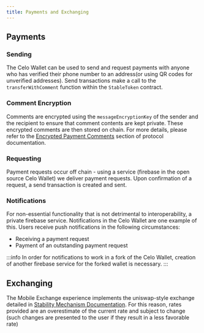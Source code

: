 ```yaml
---
title: Payments and Exchanging
---
```

## **Payments**

### **Sending**

The Celo Wallet can be used to send and request payments with anyone who has verified their phone number to an address\(or using QR codes for unverified addresses\). Send transactions make a call to the `transferWithComment` function within the `StableToken` contract.

### Comment Encryption

Comments are encrypted using the `messageEncryptionKey` of the sender and the recipient to ensure that comment contents are kept private. These encrypted comments are then stored on chain. For more details, please refer to the [Encrypted Payment Comments](/celo-codebase/protocol/transactions/tx-comment-encryption.md) section of protocol documentation.

### **Requesting**

Payment requests occur off chain - using a service \(firebase in the open source Celo Wallet\) we deliver payment requests. Upon confirmation of a request, a send transaction is created and sent.

### Notifications

For non-essential functionality that is not detrimental to interoperability, a private firebase service. Notifications in the Celo Wallet are one example of this. Users receive push notifications in the following circumstances:

- Receiving a payment request
- Payment of an outstanding payment request

:::info
In order for notifications to work in a fork of the Celo Wallet, creation of another firebase service for the forked wallet is necessary.
:::
## Exchanging

The Mobile Exchange experience implements the uniswap-style exchange detailed in [Stability Mechanism Documentation](../../protocol/stability/doto.md). For this reason, rates provided are an overestimate of the current rate and subject to change \(such changes are presented to the user if they result in a less favorable rate\)
